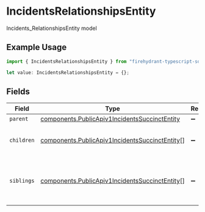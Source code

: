 # IncidentsRelationshipsEntity

Incidents_RelationshipsEntity model

## Example Usage

```typescript
import { IncidentsRelationshipsEntity } from "firehydrant-typescript-sdk/models/components";

let value: IncidentsRelationshipsEntity = {};
```

## Fields

| Field                                                                                                            | Type                                                                                                             | Required                                                                                                         | Description                                                                                                      |
| ---------------------------------------------------------------------------------------------------------------- | ---------------------------------------------------------------------------------------------------------------- | ---------------------------------------------------------------------------------------------------------------- | ---------------------------------------------------------------------------------------------------------------- |
| `parent`                                                                                                         | [components.PublicApiv1IncidentsSuccinctEntity](../../models/components/publicapiv1incidentssuccinctentity.md)   | :heavy_minus_sign:                                                                                               | N/A                                                                                                              |
| `children`                                                                                                       | [components.PublicApiv1IncidentsSuccinctEntity](../../models/components/publicapiv1incidentssuccinctentity.md)[] | :heavy_minus_sign:                                                                                               | The root incident's child incidents.                                                                             |
| `siblings`                                                                                                       | [components.PublicApiv1IncidentsSuccinctEntity](../../models/components/publicapiv1incidentssuccinctentity.md)[] | :heavy_minus_sign:                                                                                               | A list of incidents that share the root incident's parent.                                                       |